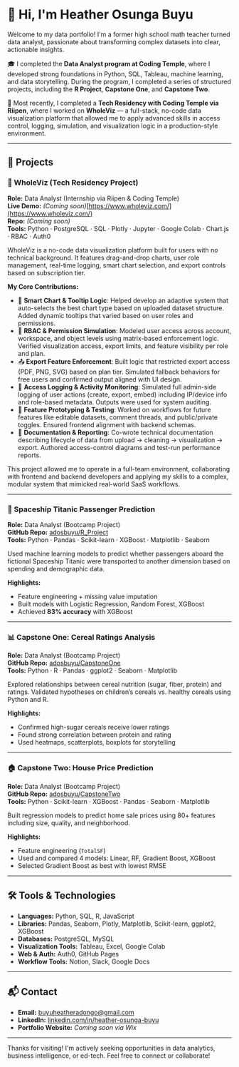 # 👋 Hi, I'm Heather Osunga Buyu

Welcome to my data portfolio! I'm a former high school math teacher turned data analyst, passionate about transforming complex datasets into clear, actionable insights.

🎓 I completed the **Data Analyst program at Coding Temple**, where I developed strong foundations in Python, SQL, Tableau, machine learning, and data storytelling. During the program, I completed a series of structured projects, including the **R Project**, **Capstone One**, and **Capstone Two**.

💼 Most recently, I completed a **Tech Residency with Coding Temple via Riipen**, where I worked on **WholeViz** — a full-stack, no-code data visualization platform that allowed me to apply advanced skills in access control, logging, simulation, and visualization logic in a production-style environment.

---

## 🚀 Projects

### 🧠 WholeViz (Tech Residency Project)  
**Role:** Data Analyst (Internship via Riipen & Coding Temple)  
**Live Demo:** *(Coming soon)*[https://www.wholeviz.com/](https://www.wholeviz.com/)  
**Repo:** *(Coming soon)*  
**Tools:** Python · PostgreSQL · SQL · Plotly · Jupyter · Google Colab · Chart.js · RBAC · Auth0

WholeViz is a no-code data visualization platform built for users with no technical background. It features drag-and-drop charts, user role management, real-time logging, smart chart selection, and export controls based on subscription tier.

**My Core Contributions:**
- 🧠 **Smart Chart & Tooltip Logic**: Helped develop an adaptive system that auto-selects the best chart type based on uploaded dataset structure. Added dynamic tooltips that varied based on user roles and permissions.
- 🔐 **RBAC & Permission Simulation**: Modeled user access across account, workspace, and object levels using matrix-based enforcement logic. Verified visualization access, export limits, and feature visibility per role and plan.
- 📤 **Export Feature Enforcement**: Built logic that restricted export access (PDF, PNG, SVG) based on plan tier. Simulated fallback behaviors for free users and confirmed output aligned with UI design.
- 🧾 **Access Logging & Activity Monitoring**: Simulated full admin-side logging of user actions (create, export, embed) including IP/device info and role-based metadata. Outputs were used for system auditing.
- 🔄 **Feature Prototyping & Testing**: Worked on workflows for future features like editable datasets, comment threads, and public/private toggles. Ensured frontend alignment with backend schemas.
- 📝 **Documentation & Reporting**: Co-wrote technical documentation describing lifecycle of data from upload → cleaning → visualization → export. Authored access-control diagrams and test-run performance reports.

This project allowed me to operate in a full-team environment, collaborating with frontend and backend developers and applying my skills to a complex, modular system that mimicked real-world SaaS workflows.

---

### 🚀 Spaceship Titanic Passenger Prediction  
**Role:** Data Analyst (Bootcamp Project)  
**GitHub Repo:** [adosbuyu/R_Project](https://github.com/adosbuyu/R_Project)  
**Tools:** Python · Pandas · Scikit-learn · XGBoost · Matplotlib · Seaborn

Used machine learning models to predict whether passengers aboard the fictional Spaceship Titanic were transported to another dimension based on spending and demographic data.

**Highlights:**
- Feature engineering + missing value imputation
- Built models with Logistic Regression, Random Forest, XGBoost
- Achieved **83% accuracy** with XGBoost

---

### 📊 Capstone One: Cereal Ratings Analysis  
**Role:** Data Analyst (Bootcamp Project)  
**GitHub Repo:** [adosbuyu/CapstoneOne](https://github.com/adosbuyu/CapstoneOne)  
**Tools:** Python · R · Pandas · ggplot2 · Seaborn · Matplotlib

Explored relationships between cereal nutrition (sugar, fiber, protein) and ratings. Validated hypotheses on children’s cereals vs. healthy cereals using Python and R.

**Highlights:**
- Confirmed high-sugar cereals receive lower ratings
- Found strong correlation between protein and rating
- Used heatmaps, scatterplots, boxplots for storytelling

---

### 🏠 Capstone Two: House Price Prediction  
**Role:** Data Analyst (Bootcamp Project)  
**GitHub Repo:** [adosbuyu/CapstoneTwo](https://github.com/adosbuyu/CapstoneTwo)  
**Tools:** Python · Scikit-learn · XGBoost · Pandas · Seaborn · Matplotlib

Built regression models to predict home sale prices using 80+ features including size, quality, and neighborhood.

**Highlights:**
- Feature engineering (`TotalSF`)
- Used and compared 4 models: Linear, RF, Gradient Boost, XGBoost
- Selected Gradient Boost as best with lowest RMSE

---

## 🛠️ Tools & Technologies

- **Languages:** Python, SQL, R, JavaScript
- **Libraries:** Pandas, Seaborn, Plotly, Matplotlib, Scikit-learn, ggplot2, XGBoost
- **Databases:** PostgreSQL, MySQL
- **Visualization Tools:** Tableau, Excel, Google Colab
- **Web & Auth:** Auth0, GitHub Pages
- **Workflow Tools:** Notion, Slack, Google Docs

---

## 📬 Contact

- **Email:** buyuheatheradongo@gmail.com  
- **LinkedIn:** [linkedin.com/in/heather-osunga-buyu](https://www.linkedin.com/in/heather-osunga-buyu)  
- **Portfolio Website:** *Coming soon via Wix*
---

Thanks for visiting! I'm actively seeking opportunities in data analytics, business intelligence, or ed-tech. Feel free to connect or collaborate!
